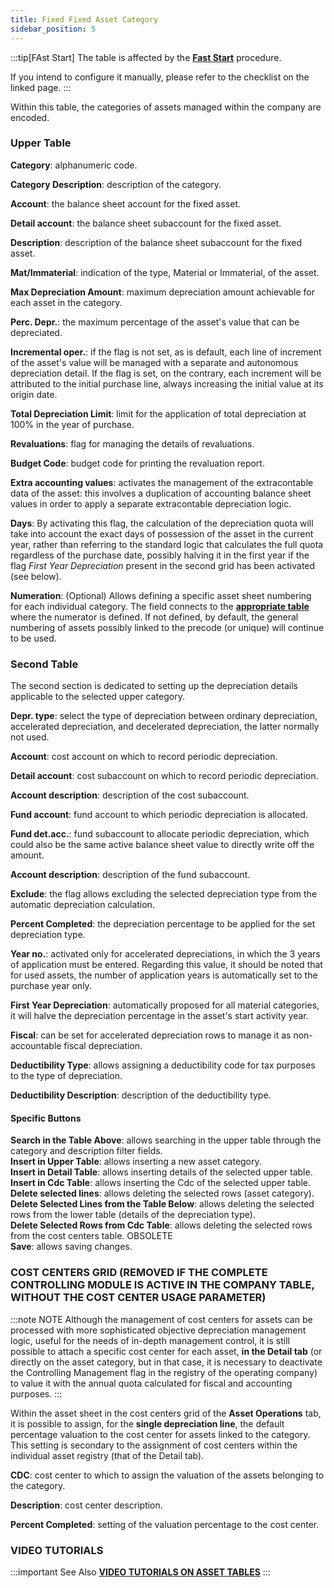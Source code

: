 ```yaml
---
title: Fixed Fixed Asset Category
sidebar_position: 5
---
```


:::tip[FAst Start]
The table is affected by the [**Fast Start**](/docs/guide/fast-start) procedure.

If you intend to configure it manually, please refer to the checklist on the linked page.
:::

Within this table, the categories of assets managed within the company are encoded.

### Upper Table

**Category**: alphanumeric code.

**Category Description**: description of the category.

**Account**: the balance sheet account for the fixed asset.

**Detail account**: the balance sheet subaccount for the fixed asset.

**Description**: description of the balance sheet subaccount for the fixed asset.

**Mat/Immaterial**: indication of the type, Material or Immaterial, of the asset.

**Max Depreciation Amount**: maximum depreciation amount achievable for each asset in the category.

**Perc. Depr.**: the maximum percentage of the asset's value that can be depreciated.

**Incremental oper.**: if the flag is not set, as is default, each line of increment of the asset's value will be managed with a separate and autonomous depreciation detail. If the flag is set, on the contrary, each increment will be attributed to the initial purchase line, always increasing the initial value at its origin date.

**Total Depreciation Limit**: limit for the application of total depreciation at 100% in the year of purchase.

**Revaluations**: flag for managing the details of revaluations.

**Budget Code**: budget code for printing the revaluation report.

**Extra accounting values**: activates the management of the extracontable data of the asset: this involves a duplication of accounting balance sheet values in order to apply a separate extracontable depreciation logic.

**Days**: By activating this flag, the calculation of the depreciation quota will take into account the exact days of possession of the asset in the current year, rather than referring to the standard logic that calculates the full quota regardless of the purchase date, possibly halving it in the first year if the flag *First Year Depreciation* present in the second grid has been activated (see below).

**Numeration**: (Optional) Allows defining a specific asset sheet numbering for each individual category. The field connects to the [**appropriate table**](/docs/configurations/tables/fluentis-numerations) where the numerator is defined. If not defined, by default, the general numbering of assets possibly linked to the precode (or unique) will continue to be used.

### Second Table

The second section is dedicated to setting up the depreciation details applicable to the selected upper category.

**Depr. type**: select the type of depreciation between ordinary depreciation, accelerated depreciation, and decelerated depreciation, the latter normally not used.

**Account**: cost account on which to record periodic depreciation.

**Detail account**: cost subaccount on which to record periodic depreciation.

**Account description**: description of the cost subaccount.

**Fund account**: fund account to which periodic depreciation is allocated.

**Fund det.acc.**: fund subaccount to allocate periodic depreciation, which could also be the same active balance sheet value to directly write off the amount.

**Account description**: description of the fund subaccount.

**Exclude**: the flag allows excluding the selected depreciation type from the automatic depreciation calculation.

**Percent Completed**: the depreciation percentage to be applied for the set depreciation type.

**Year no.**: activated only for accelerated depreciations, in which the 3 years of application must be entered. Regarding this value, it should be noted that for used assets, the number of application years is automatically set to the purchase year only.

**First Year Depreciation**: automatically proposed for all material categories, it will halve the depreciation percentage in the asset's start activity year.

**Fiscal**: can be set for accelerated depreciation rows to manage it as non-accountable fiscal depreciation.

**Deductibility Type**: allows assigning a deductibility code for tax purposes to the type of depreciation.

**Deductibility Description**: description of the deductibility type.

#### Specific Buttons

**Search in the Table Above**: allows searching in the upper table through the category and description filter fields.  
**Insert in Upper Table**: allows inserting a new asset category.  
**Insert in Detail Table**: allows inserting details of the selected upper table.  
**Insert in Cdc Table**: allows inserting the Cdc of the selected upper table.  
**Delete selected lines**: allows deleting the selected rows (asset category).  
**Delete Selected Lines from the Table Below**: allows deleting the selected rows from the lower table (details of the depreciation type).  
**Delete Selected Rows from Cdc Table**: allows deleting the selected rows from the cost centers table. OBSOLETE  
**Save**: allows saving changes.  

### COST CENTERS GRID (REMOVED IF THE COMPLETE CONTROLLING MODULE IS ACTIVE IN THE COMPANY TABLE, WITHOUT THE COST CENTER USAGE PARAMETER)

:::note NOTE
Although the management of cost centers for assets can be processed with more sophisticated objective depreciation management logic, useful for the needs of in-depth management control, it is still possible to attach a specific cost center for each asset, **in the Detail tab** (or directly on the asset category, but in that case, it is necessary to deactivate the Controlling Management flag in the registry of the operating company) to value it with the annual quota calculated for fiscal and accounting purposes.
:::

Within the asset sheet in the cost centers grid of the **Asset Operations** tab, it is possible to assign, for the **single depreciation line**, the default percentage valuation to the cost center for assets linked to the category. This setting is secondary to the assignment of cost centers within the individual asset registry (that of the Detail tab).

**CDC**: cost center to which to assign the valuation of the assets belonging to the category.

**Description**: cost center description.

**Percent Completed**: setting of the valuation percentage to the cost center.

### **VIDEO TUTORIALS**
:::important See Also
[**VIDEO TUTORIALS ON ASSET TABLES**](/docs/video/finance/intro)
:::